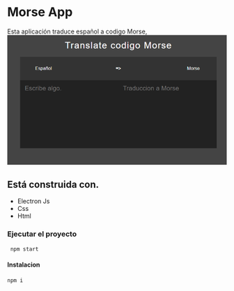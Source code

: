 # Morse App

Esta aplicación traduce español a codigo Morse,
![screenshot de mi aplicacion](./MorseApp.PNG)

## Está construida con.

* Electron Js
* Css
* Html


### Ejecutar el proyecto
```
 npm start
```

#### Instalacion
```
npm i
```

